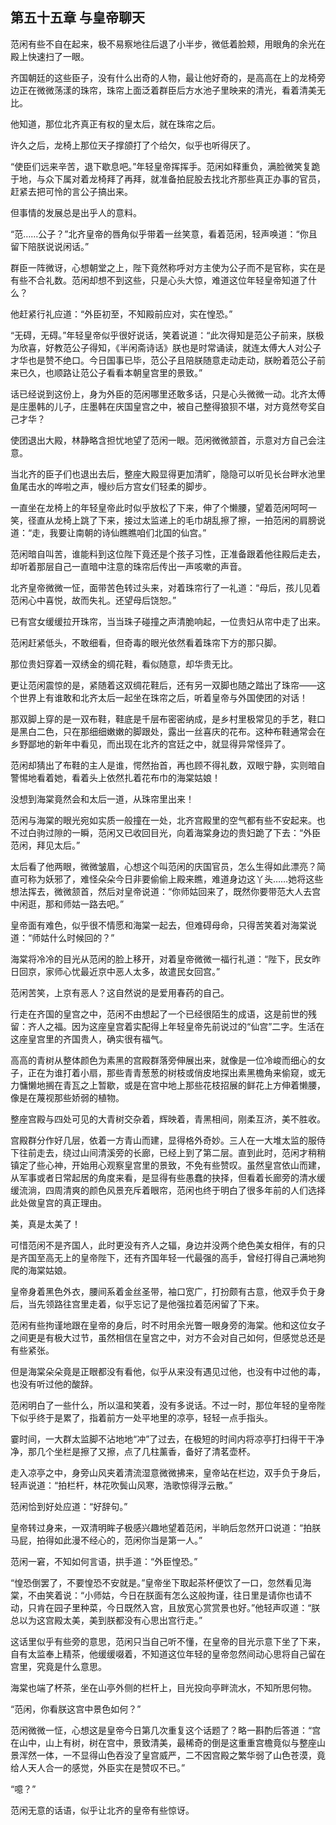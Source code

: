 ## 第五十五章 **与皇帝聊天**

范闲有些不自在起来，极不易察地往后退了小半步，微低着脸颊，用眼角的余光在殿上快速扫了一眼。

齐国朝廷的这些臣子，没有什么出奇的人物，最让他好奇的，是高高在上的龙椅旁边正在微微荡漾的珠帘，珠帘上面泛着群臣后方水池子里映来的清光，看着清美无比。

他知道，那位北齐真正有权的皇太后，就在珠帘之后。

许久之后，龙椅上那位天子撑颌打了个给欠，似乎也听得厌了。

“使臣们远来辛苦，退下歇息吧。”年轻皇帝挥挥手。范闲如释重负，满脸微笑复跪于地，与众下属对着龙椅拜了再拜，就准备拍屁股去找北齐那些真正办事的官员，赶紧去把可怜的言公子搞出来。

但事情的发展总是出乎人的意料。

“范……公子？”北齐皇帝的唇角似乎带着一丝笑意，看着范闲，轻声唤道：“你且留下陪朕说说闲话。”

群臣一阵微讶，心想朝堂之上，陛下竟然称呼对方主使为公子而不是官称，实在是有些不合礼数。范闲却想不到这些，只是心头大惊，难道这位年轻皇帝知道了什么？

他赶紧行礼应道：“外臣初至，不知殿前应对，实在惶恐。”

“无碍，无碍。”年轻皇帝似乎很好说话，笑着说道：“此次得知是范公子前来，朕极为欣喜，好教范公子得知，《半闲斋诗话》朕也是时常诵读，就连太傅大人对公子才华也是赞不绝口。今日国事已毕，范公子且陪朕随意走动走动，朕盼着范公子前来已久，也顺路让范公子看看本朝皇宫里的景致。”

话已经说到这份上，身为外臣的范闲哪里还敢多话，只是心头微微一动。北齐太傅是庄墨韩的儿子，庄墨韩在庆国皇宫之中，被自己整得狼狈不堪，对方竟然夸奖自己才华？

使团退出大殿，林静略含担忧地望了范闲一眼。范闲微微颔首，示意对方自己会注意。

当北齐的臣子们也退出去后，整座大殿显得更加清旷，隐隐可以听见长台畔水池里鱼尾击水的哗啦之声，幔纱后方宫女们轻柔的脚步。

一直坐在龙椅上的年轻皇帝此时似乎放松了下来，伸了个懒腰，望着范闲呵呵一笑，径直从龙椅上跳了下来，接过太监递上的毛巾胡乱擦了擦，一拍范闲的肩膀说道：“走，我要让南朝的诗仙瞧瞧咱们北国的仙宫。”

范闲暗自叫苦，谁能料到这位陛下竟还是个孩子习性，正准备跟着他往殿后走去，却听着那层自己一直暗中注意的珠帘后传出一声咳嗽的声音。

北齐皇帝微微一怔，面带苦色转过头来，对着珠帘行了一礼道：“母后，孩儿见着范闲心中喜悦，故而失礼。还望母后饶恕。”

已有宫女缓缓拉开珠帘，当当珠子碰撞之声清脆响起，一位贵妇从帘中走了出来。

范闲赶紧低头，不敢细看，但奇毒的眼光依然看着珠帘下方的那只脚。

那位贵妇穿着一双绣金的绸花鞋，看似随意，却华贵无比。

更让范闲震惊的是，紧随着这双绸花鞋后，还有另一双脚也随之踏出了珠帘——这个世界上有谁敢和北齐太后一起坐在珠帘之后，听着皇帝与外国使团的对话！

那双脚上穿的是一双布鞋，鞋底是千层布密密纳成，是乡村里极常见的手艺，鞋口是黑白二色，只在那细细嫩嫩的脚跟处，露出一丝喜庆的花布。这种布鞋通常会在乡野鄙地的新年中看见，而出现在北齐的宫廷之中，就显得异常怪异了。

范闲却猜出了布鞋的主人是谁，愕然抬首，再也顾不得礼数，双眼宁静，实则暗自警惕地看着她，看着头上依然扎着花布巾的海棠姑娘！

没想到海棠竟然会和太后一道，从珠帘里出来！

范闲与海棠的眼光宛如实质一般撞在一处，北齐宫殿里的空气都有些不安起来。也不过白驹过隙的一瞬，范闲又已收回目光，向着海棠身边的贵妇跪了下去：“外臣范闲，拜见太后。”

太后看了他两眼，微微皱眉，心想这个叫范闲的庆国官员，怎么生得如此漂亮？简直可称为妖邪了，难怪朵朵今日非要偷偷上殿来瞧，难道身边这丫头……她将这些想法挥去，微微颔首，然后对皇帝说道：“你师姑回来了，既然你要带范大人去宫中闲逛，那和师姑一路去吧。”

皇帝面有难色，似乎很不情愿和海棠一起去，但难碍母命，只得苦笑着对海棠说道：“师姑什么时候回的？”

海棠将冷冷的目光从范闲的脸上移开，对着皇帝微微一福行礼道：“陛下，民女昨日回京，家师心忧最近京中恶人太多，故遣民女回宫。”

范闲苦笑，上京有恶人？这自然说的是爱用春药的自己。

行走在齐国的皇宫之中，范闲不由想起了一个已经很陌生的成语，这是前世的残留：齐人之福。因为这座皇宫着实配得上年轻皇帝先前说过的“仙宫”二字。生活在这座皇宫里的齐国贵人，确实很有福气。

高高的青树从整体颜色为素黑的宫殿群落旁伸展出来，就像是一位冷峻而细心的女子，正在为谁打着小扇，那些青青葱葱的树枝或俏皮地探出素黑檐角来偷窥，或无力慵懒地搁在青瓦之上暂歇，或是在宫中地上那些花枝招展的鲜花上方伸着懒腰，像是在蔑视那些娇弱的植物。

整座宫殿与四处可见的大青树交杂着，辉映着，青黑相间，刚柔互济，美不胜收。

宫殿群分作好几层，依着一方青山而建，显得格外奇妙。三人在一大堆太监的服侍下往前走去，绕过山间清溪旁的长廊，已经上到了第二层。直到此时，范闲才稍稍镇定了些心神，开始用心观察皇宫里的景致，不免有些赞叹。虽然皇宫依山而建，从军事或者日常起居的角度来看，是显得有些愚蠢的抉择，但看着长廊旁的清水缓缓流淌，四周清爽的颜色风景充斥着眼帘，范闲也终于明白了很多年前的人们选择此处做皇宫的真正理由。

美，真是太美了！

可惜范闲不是齐国人，此时更没有齐人之辐，身边并没两个绝色美女相伴，有的只是齐国至高无上的皇帝陛下，还有齐国年轻一代最强的高手，曾经打得自己满地狗爬的海棠姑娘。

皇帝身着黑色外衣，腰间系着金丝圣带，袖口宽广，打扮颇有古意，他双手负于身后，当先领路往宫里走着，似乎忘记了是他强拉着范闲留了下来。

范闲有些拘谨地跟在皇帝的身后，时不时用余光瞥一眼身旁的海棠。他和这位女子之间更是有极大过节，虽然相信在皇宫之中，对方不会对自己如何，但感觉总还是有些紧张。

但是海棠朵朵竟是正眼都没有看他，似乎从来没有遇见过他，也没有中过他的毒，也没有听过他的酸辞。

范闲明白了一些什么，所以温和笑着，没有多说话。不过一时，那位年轻的皇帝陛下似乎终于是累了，指着前方一处平地里的凉亭，轻轻一点手指头。

霎时间，一大群太监脚不沾地地“冲”了过去，在极短的时间内将凉亭打扫得干干净净，那几个坐栏是擦了又擦，点了几柱薰香，备好了清茗壶杯。

走入凉亭之中，身旁山风夹着清流湿意微微拂来，皇帝站在栏边，双手负于身后，轻声说道：“拍栏杆，林花吹鬓山风寒，浩歌惊得浮云散。”

范闲恰到好处应道：“好辞句。”

皇帝转过身来，一双清明眸子极感兴趣地望着范闲，半晌后忽然开口说道：“拍朕马屁，拍得如此漫不经心的，范闲你当是第一人。”

范闲一窘，不知如何言语，拱手道：“外臣惶恐。”

“惶恐倒罢了，不要惶恐不安就是。”皇帝坐下取起茶杯便饮了一口，忽然看见海棠，不由笑着说：“小师姑，今日在朕面有怎么这般拘谨，往日里是请你也请不动，只肯在园子里种菜，今日既然入宫，且放宽心赏赏景也好。”他轻声叹道：“朕总以为这宫殿太美，美到朕都没有心思出宫行走。”

这话里似乎有些旁的意思，范闲只当自己听不懂，在皇帝的目光示意下坐了下来，自有太监奉上精茶，他缓缓啜着，不知道这位年轻的皇帝忽然间动心思将自己留在宫里，究竟是什么意思。

海棠也端了杯茶，坐在山亭外侧的栏杆上，目光投向亭畔流水，不知所思何物。

“范闲，你看朕这宫中景色如何？”

范闲微微一怔，心想这是皇帝今日第几次重复这个话题了？略一斟酌后答道：“宫在山中，山上有树，树在宫中，景致清美，最稀奇的倒是这重重宫檐竟似与整座山景浑然一体，一不显得山色吞没了皇宫威严，二不因宫殿之繁华弱了山色苍漠，竟给人天人合一的感觉，外臣实在是赞叹不已。”

“噫？”

范闲无意的话语，似乎让北齐的皇帝有些惊讶。

